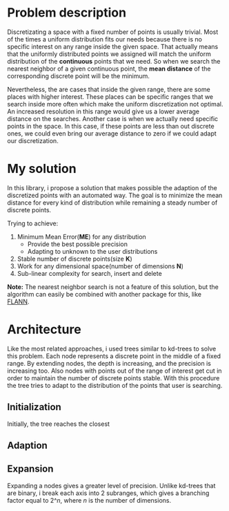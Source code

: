 # Problem description
Discretizating a space with a fixed number of points is usually trivial. Most of the times a uniform distribution fits our needs because there is no specific interest on any range inside the given space. That actually means that the uniformly distributed points we assigned will match the uniform distribution of the **continuous** points that we need. So when we search the nearest neighbor of a given continuous point, the **mean distance** of the corresponding discrete point will be the minimum.

Nevertheless, the are cases that inside the given range, there are some places with higher interest. These places can be specific ranges that we search inside more often which make the uniform discretization not optimal. An increased resolution in this range would give us a lower average distance on the searches. Another case is when we actually need specific points in the space. In this case, if these points are less than out discrete ones, we could even bring our average distance to zero if we could adapt our discretization.

# My solution
In this library, i propose a solution that makes possible the adaption of the discretized points with an automated way. The goal is to minimize the mean distance for every kind of distribution while remaining a steady number of discrete points.

Trying to achieve:
1.  Minimum Mean Error(__ME__) for any distribution   
    * Provide the best possible precision
    * Adapting to unknown to the user distributions
2.  Stable number of discrete points(size __K__)
3.  Work for any dimensional space(number of dimensions __N__)
4.  Sub-linear complexity for search, insert and delete

**Note:** The nearest neighbor search is not a feature of this solution, but the algorithm can easily be combined with another package for this, like [FLANN](https://github.com/mariusmuja/flann).


# Architecture
Like the most related approaches, i used trees similar to kd-trees to solve this problem. Each node represents a discrete point in the middle of a fixed range. By extending nodes, the depth is increasing, and the precision is increasing too.  Also nodes with points out of the range of interest get cut in order to maintain the number of discrete points stable. With this procedure the tree tries to adapt to the distribution of the points that user is searching.

## Initialization
Initially, the tree reaches the closest

## Adaption

## Expansion
Expanding a nodes gives a greater level of precision. Unlike kd-trees that are binary, i break each axis into 2 subranges, which gives a branching factor equal to 2^_n_, where _n_ is the number of dimensions.
